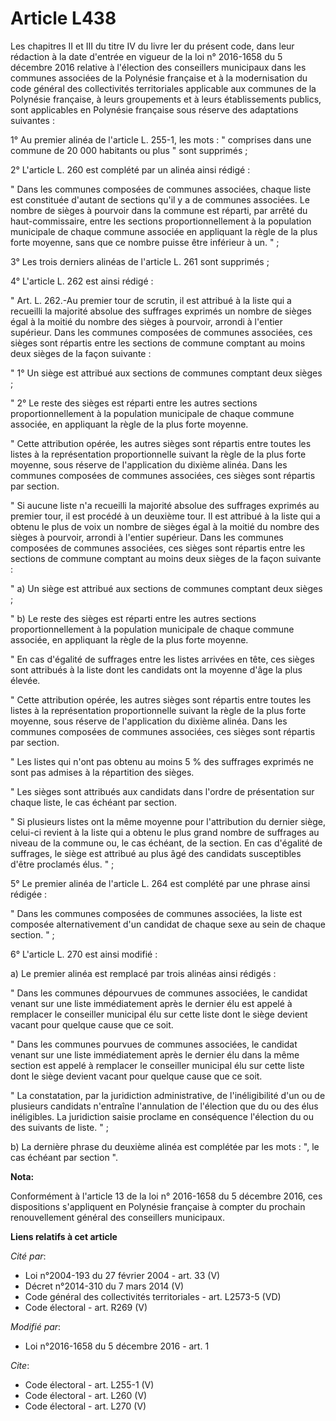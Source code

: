 # Article L438

Les chapitres II et III du titre IV du livre Ier du présent code, dans leur rédaction à la date d'entrée en vigueur de la loi
n° 2016-1658 du 5 décembre 2016 relative à l'élection des conseillers municipaux dans les communes associées de la Polynésie
française et à la modernisation du code général des collectivités territoriales applicable aux communes de la Polynésie
française, à leurs groupements et à leurs établissements publics, sont applicables en Polynésie française sous réserve des
adaptations suivantes : 

1° Au premier alinéa de l'article L. 255-1, les mots : " comprises dans une commune de 20 000 habitants ou plus " sont
supprimés ; 

2° L'article L. 260 est complété par un alinéa ainsi rédigé : 

" Dans les communes composées de communes associées, chaque liste est constituée d'autant de sections qu'il y a de communes
associées. Le nombre de sièges à pourvoir dans la commune est réparti, par arrêté du haut-commissaire, entre les sections
proportionnellement à la population municipale de chaque commune associée en appliquant la règle de la plus forte moyenne,
sans que ce nombre puisse être inférieur à un. " ; 

3° Les trois derniers alinéas de l'article L. 261 sont supprimés ; 

4° L'article L. 262 est ainsi rédigé : 

" Art. L. 262.-Au premier tour de scrutin, il est attribué à la liste qui a recueilli la majorité absolue des suffrages
exprimés un nombre de sièges égal à la moitié du nombre des sièges à pourvoir, arrondi à l'entier supérieur. Dans les
communes composées de communes associées, ces sièges sont répartis entre les sections de commune comptant au moins deux
sièges de la façon suivante : 

" 1° Un siège est attribué aux sections de communes comptant deux sièges ; 

" 2° Le reste des sièges est réparti entre les autres sections proportionnellement à la population municipale de chaque
commune associée, en appliquant la règle de la plus forte moyenne. 

" Cette attribution opérée, les autres sièges sont répartis entre toutes les listes à la représentation proportionnelle
suivant la règle de la plus forte moyenne, sous réserve de l'application du dixième alinéa. Dans les communes composées de
communes associées, ces sièges sont répartis par section. 

" Si aucune liste n'a recueilli la majorité absolue des suffrages exprimés au premier tour, il est procédé à un deuxième
tour. Il est attribué à la liste qui a obtenu le plus de voix un nombre de sièges égal à la moitié du nombre des sièges à
pourvoir, arrondi à l'entier supérieur. Dans les communes composées de communes associées, ces sièges sont répartis entre les
sections de commune comptant au moins deux sièges de la façon suivante : 

" a) Un siège est attribué aux sections de communes comptant deux sièges ; 

" b) Le reste des sièges est réparti entre les autres sections proportionnellement à la population municipale de chaque
commune associée, en appliquant la règle de la plus forte moyenne. 

" En cas d'égalité de suffrages entre les listes arrivées en tête, ces sièges sont attribués à la liste dont les candidats
ont la moyenne d'âge la plus élevée. 

" Cette attribution opérée, les autres sièges sont répartis entre toutes les listes à la représentation proportionnelle
suivant la règle de la plus forte moyenne, sous réserve de l'application du dixième alinéa. Dans les communes composées de
communes associées, ces sièges sont répartis par section. 

" Les listes qui n'ont pas obtenu au moins 5 % des suffrages exprimés ne sont pas admises à la répartition des sièges. 

" Les sièges sont attribués aux candidats dans l'ordre de présentation sur chaque liste, le cas échéant par section. 

" Si plusieurs listes ont la même moyenne pour l'attribution du dernier siège, celui-ci revient à la liste qui a obtenu le
plus grand nombre de suffrages au niveau de la commune ou, le cas échéant, de la section. En cas d'égalité de suffrages, le
siège est attribué au plus âgé des candidats susceptibles d'être proclamés élus. " ; 

5° Le premier alinéa de l'article L. 264 est complété par une phrase ainsi rédigée : 

" Dans les communes composées de communes associées, la liste est composée alternativement d'un candidat de chaque sexe au
sein de chaque section. " ; 

6° L'article L. 270 est ainsi modifié : 

a) Le premier alinéa est remplacé par trois alinéas ainsi rédigés : 

" Dans les communes dépourvues de communes associées, le candidat venant sur une liste immédiatement après le dernier élu est
appelé à remplacer le conseiller municipal élu sur cette liste dont le siège devient vacant pour quelque cause que ce soit. 

" Dans les communes pourvues de communes associées, le candidat venant sur une liste immédiatement après le dernier élu dans
la même section est appelé à remplacer le conseiller municipal élu sur cette liste dont le siège devient vacant pour quelque
cause que ce soit. 

" La constatation, par la juridiction administrative, de l'inéligibilité d'un ou de plusieurs candidats n'entraîne
l'annulation de l'élection que du ou des élus inéligibles. La juridiction saisie proclame en conséquence l'élection du ou des
suivants de liste. " ; 

b) La dernière phrase du deuxième alinéa est complétée par les mots : ", le cas échéant par section ".

**Nota:**

Conformément à l'article 13 de la loi n° 2016-1658 du 5 décembre 2016, ces dispositions s'appliquent en Polynésie française à
compter du prochain renouvellement général des conseillers municipaux.

**Liens relatifs à cet article**

_Cité par_:

  - Loi n°2004-193 du 27 février 2004 - art. 33 (V)
  - Décret n°2014-310 du 7 mars 2014 (V)
  - Code général des collectivités territoriales - art. L2573-5 (VD)
  - Code électoral - art. R269 (V)

_Modifié par_:

  - Loi n°2016-1658 du 5 décembre 2016 - art. 1

_Cite_:

  - Code électoral - art. L255-1 (V)
  - Code électoral - art. L260 (V)
  - Code électoral - art. L270 (V)
